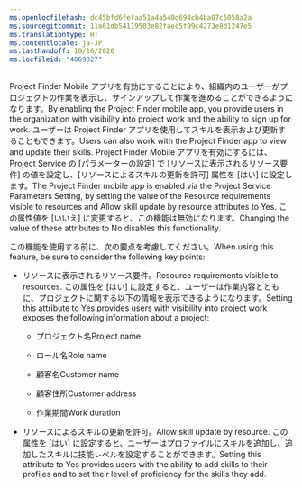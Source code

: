 ```yaml
---
ms.openlocfilehash: dc45bfd6fefaa51a4a540d694cb4ba07c5058a2a
ms.sourcegitcommit: 11a61db54119503e82faec5f99c4273e8d1247e5
ms.translationtype: HT
ms.contentlocale: ja-JP
ms.lasthandoff: 10/16/2020
ms.locfileid: "4069827"
---
```

<span data-ttu-id="0d10d-101">Project Finder Mobile アプリを有効にすることにより、組織内のユーザーがプロジェクトの作業を表示し、サインアップして作業を進めることができるようになります。</span><span class="sxs-lookup"><span data-stu-id="0d10d-101">By enabling the Project Finder mobile app, you provide users in the organization with visibility into project work and the ability to sign up for work.</span></span> <span data-ttu-id="0d10d-102">ユーザーは Project Finder アプリを使用してスキルを表示および更新することもできます。</span><span class="sxs-lookup"><span data-stu-id="0d10d-102">Users can also work with the Project Finder app to view and update their skills.</span></span> <span data-ttu-id="0d10d-103">Project Finder Mobile アプリを有効にするには、Project Service の [パラメーターの設定] で [リソースに表示されるリソース要件] の値を設定し、[リソースによるスキルの更新を許可] 属性を [はい] に設定します。</span><span class="sxs-lookup"><span data-stu-id="0d10d-103">The Project Finder mobile app is enabled via the Project Service Parameters Setting, by setting the value of the Resource requirements visible to resources and Allow skill update by resource attributes to Yes.</span></span> <span data-ttu-id="0d10d-104">この属性値を [いいえ] に変更すると、この機能は無効になります。</span><span class="sxs-lookup"><span data-stu-id="0d10d-104">Changing the value of these attributes to No disables this functionality.</span></span>  
  
 <span data-ttu-id="0d10d-105">この機能を使用する前に、次の要点を考慮してください。</span><span class="sxs-lookup"><span data-stu-id="0d10d-105">When using this feature, be sure to consider the following key points:</span></span>  
  
-   <span data-ttu-id="0d10d-106">リソースに表示されるリソース要件。</span><span class="sxs-lookup"><span data-stu-id="0d10d-106">Resource requirements visible to resources.</span></span> <span data-ttu-id="0d10d-107">この属性を [はい] に設定すると、ユーザーは作業内容とともに、プロジェクトに関する以下の情報を表示できるようになります。</span><span class="sxs-lookup"><span data-stu-id="0d10d-107">Setting this attribute to Yes provides users with visibility into project work exposes the following information about a project:</span></span>  
  
    -   <span data-ttu-id="0d10d-108">プロジェクト名</span><span class="sxs-lookup"><span data-stu-id="0d10d-108">Project name</span></span>  
  
    -   <span data-ttu-id="0d10d-109">ロール名</span><span class="sxs-lookup"><span data-stu-id="0d10d-109">Role name</span></span>  
  
    -   <span data-ttu-id="0d10d-110">顧客名</span><span class="sxs-lookup"><span data-stu-id="0d10d-110">Customer name</span></span>  
  
    -   <span data-ttu-id="0d10d-111">顧客住所</span><span class="sxs-lookup"><span data-stu-id="0d10d-111">Customer address</span></span>  
  
    -   <span data-ttu-id="0d10d-112">作業期間</span><span class="sxs-lookup"><span data-stu-id="0d10d-112">Work duration</span></span>  
  
-   <span data-ttu-id="0d10d-113">リソースによるスキルの更新を許可。</span><span class="sxs-lookup"><span data-stu-id="0d10d-113">Allow skill update by resource.</span></span> <span data-ttu-id="0d10d-114">この属性を [はい] に設定すると、ユーザーはプロファイルにスキルを追加し、追加したスキルに技能レベルを設定することができます。</span><span class="sxs-lookup"><span data-stu-id="0d10d-114">Setting this attribute to Yes provides users with the ability to add skills to their profiles and to set their level of proficiency for the skills they add.</span></span>